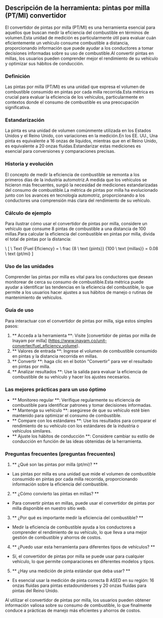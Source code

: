 ## Descripción de la herramienta: pintas por milla (PT/MI) convertidor

El convertidor de pintas por milla (PT/MI) es una herramienta esencial para aquellos que buscan medir la eficiencia del combustible en términos de volumen.Esta unidad de medición es particularmente útil para evaluar cuán eficientemente un vehículo consume combustible a distancia, proporcionando información que puede ayudar a los conductores a tomar decisiones informadas sobre su uso de combustible.Al convertir pintas en millas, los usuarios pueden comprender mejor el rendimiento de su vehículo y optimizar sus hábitos de conducción.

### Definición

Las pintas por milla (PT/MI) es una unidad que expresa el volumen de combustible consumido en pintas por cada milla recorrida.Esta métrica es crucial para evaluar la eficiencia de los vehículos, particularmente en contextos donde el consumo de combustible es una preocupación significativa.

### Estandarización

La pinta es una unidad de volumen comúnmente utilizada en los Estados Unidos y el Reino Unido, con variaciones en la medición.En los EE. UU., Una pinta es equivalente a 16 onzas de líquidos, mientras que en el Reino Unido, es equivalente a 20 onzas fluidas.Estandarizar estas mediciones es esencial para conversiones y comparaciones precisas.

### Historia y evolución

El concepto de medir la eficiencia de combustible se remonta a los primeros días de la industria automotriz.A medida que los vehículos se hicieron más frecuentes, surgió la necesidad de mediciones estandarizadas del consumo de combustible.La métrica de pintas por milla ha evolucionado junto con los avances en tecnología automotriz, proporcionando a los conductores una comprensión más clara del rendimiento de su vehículo.

### Cálculo de ejemplo

Para ilustrar cómo usar el convertidor de pintas por milla, considere un vehículo que consume 8 pintas de combustible a una distancia de 100 millas.Para calcular la eficiencia del combustible en pintas por milla, divida el total de pintas por la distancia:

\ [
\ Text {Fuel Eficiency} = \ frac {8 \ text {pints}} {100 \ text {millas}} = 0.08 \ text {pt/mi}
\]

### Uso de las unidades

Comprender las pintas por milla es vital para los conductores que desean monitorear de cerca su consumo de combustible.Esta métrica puede ayudar a identificar las tendencias en la eficiencia del combustible, lo que permite a los usuarios hacer ajustes a sus hábitos de manejo o rutinas de mantenimiento de vehículos.

### Guía de uso

Para interactuar con el convertidor de pintas por milla, siga estos simples pasos:

1. ** Acceda a la herramienta **: Visite [convertidor de pintas por milla de Inayam por milla] (https://www.inayam.co/unit-converter/fuel_eficiency_volume).
2. ** Valores de entrada **: Ingrese el volumen de combustible consumido en pintas y la distancia recorrida en millas.
3. ** Convertir **: haga clic en el botón "Convertir" para ver el resultado en pintas por milla.
4. ** Analizar resultados **: Use la salida para evaluar la eficiencia de combustible de su vehículo y hacer los ajustes necesarios.

### Las mejores prácticas para un uso óptimo

- ** Monitoreo regular **: Verifique regularmente su eficiencia de combustible para identificar patrones y tomar decisiones informadas.
- ** Mantenga su vehículo **: asegúrese de que su vehículo esté bien mantenido para optimizar el consumo de combustible.
- ** Compare con los estándares **: Use los resultados para comparar el rendimiento de su vehículo con los estándares de la industria o vehículos similares.
- ** Ajuste los hábitos de conducción **: Considere cambiar su estilo de conducción en función de las ideas obtenidas de la herramienta.

### Preguntas frecuentes (preguntas frecuentes)

1. ** ¿Qué son las pintas por milla (pt/mi)? **
- Las pintas por milla es una unidad que mide el volumen de combustible consumido en pintas por cada milla recorrida, proporcionando información sobre la eficiencia del combustible.

2. ** ¿Cómo convierto las pintas en millas? **
- Para convertir pintas en millas, puede usar el convertidor de pintas por milla disponible en nuestro sitio web.

3. ** ¿Por qué es importante medir la eficiencia del combustible? **
- Medir la eficiencia de combustible ayuda a los conductores a comprender el rendimiento de su vehículo, lo que lleva a una mejor gestión de combustible y ahorros de costos.

4. ** ¿Puedo usar esta herramienta para diferentes tipos de vehículos? **
- Sí, el convertidor de pintas por milla se puede usar para cualquier vehículo, lo que permite comparaciones en diferentes modelos y tipos.

5. ** ¿Hay una medición de pinta estándar que deba usar? **
- Es esencial usar la medición de pinta correcta B ASED en su región: 16 onzas fluidas para pintas estadounidenses y 20 onzas fluidas para pintas del Reino Unido.

Al utilizar el convertidor de pintas por milla, los usuarios pueden obtener información valiosa sobre su consumo de combustible, lo que finalmente conduce a prácticas de manejo más eficientes y ahorros de costos.